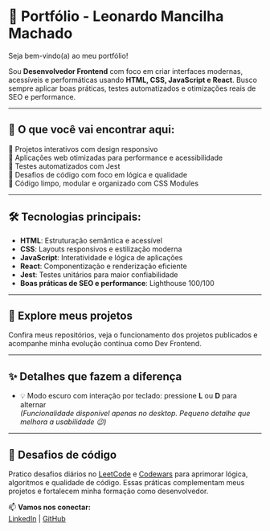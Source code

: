 # 💼 Portfólio - Leonardo Mancilha Machado

Seja bem-vindo(a) ao meu portfólio!

Sou **Desenvolvedor Frontend** com foco em criar interfaces modernas, acessíveis e performáticas usando **HTML, CSS, JavaScript e React**. Busco sempre aplicar boas práticas, testes automatizados e otimizações reais de SEO e performance.

---

## 🚀 O que você vai encontrar aqui:

🔹 Projetos interativos com design responsivo  
🔹 Aplicações web otimizadas para performance e acessibilidade  
🔹 Testes automatizados com Jest  
🔹 Desafios de código com foco em lógica e qualidade  
🔹 Código limpo, modular e organizado com CSS Modules  

---

## 🛠️ Tecnologias principais:

- **HTML**: Estruturação semântica e acessível  
- **CSS**: Layouts responsivos e estilização moderna  
- **JavaScript**: Interatividade e lógica de aplicações  
- **React**: Componentização e renderização eficiente  
- **Jest**: Testes unitários para maior confiabilidade  
- **Boas práticas de SEO e performance**: Lighthouse 100/100  

---

## 📂 Explore meus projetos

Confira meus repositórios, veja o funcionamento dos projetos publicados e acompanhe minha evolução contínua como Dev Frontend.

---

## ✨ Detalhes que fazem a diferença
- 💡 Modo escuro com interação por teclado: pressione **L** ou **D** para alternar  
*(Funcionalidade disponível apenas no desktop. Pequeno detalhe que melhora a usabilidade 😉)*

---

## 🧩 Desafios de código

Pratico desafios diários no [LeetCode](https://github.com/LeonardoMancilha/leetcode) e [Codewars](https://github.com/LeonardoMancilha/codewars) para aprimorar lógica, algoritmos e qualidade de código. Essas práticas complementam meus projetos e fortalecem minha formação como desenvolvedor.

📫 **Vamos nos conectar:**  
[LinkedIn](https://www.linkedin.com/in/leonardomancilha/) | [GitHub](https://github.com/LeonardoMancilha)
